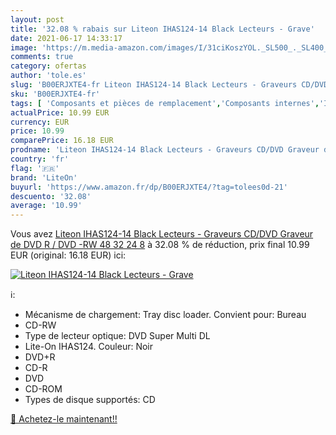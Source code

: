 ```yaml
---
layout: post
title: '32.08 % rabais sur Liteon IHAS124-14 Black Lecteurs - Grave'
date: 2021-06-17 14:33:17
image: 'https://m.media-amazon.com/images/I/31ciKoszYOL._SL500_._SL400_.jpg'
comments: true
category: ofertas
author: 'tole.es'
slug: 'B00ERJXTE4-fr Liteon IHAS124-14 Black Lecteurs - Graveurs CD/DVD Graveur...'
sku: 'B00ERJXTE4-fr'
tags: [ 'Composants et pièces de remplacement','Composants internes','Informatique','Lecteurs et graveurs CD et DVD','Lecteurs et graveurs optiques internes','liteon', ]
actualPrice: 10.99 EUR
currency: EUR
price: 10.99
comparePrice: 16.18 EUR
prodname: 'Liteon IHAS124-14 Black Lecteurs - Graveurs CD/DVD Graveur de DVD R / DVD -RW 48  32  24  8'
country: 'fr'
flag: '🇫🇷'
brand: 'LiteOn'
buyurl: 'https://www.amazon.fr/dp/B00ERJXTE4/?tag=tolees0d-21'
descuento: '32.08'
average: '10.99'
---
```


Vous avez [Liteon IHAS124-14 Black Lecteurs - Graveurs CD/DVD Graveur de DVD R / DVD -RW 48  32  24  8](https://www.amazon.fr/dp/B00ERJXTE4/?tag=tolees0d-21)  à  32.08 % de réduction, prix final  10.99 EUR (original: 16.18 EUR) ici:

[![Liteon IHAS124-14 Black Lecteurs - Grave](https://m.media-amazon.com/images/I/31ciKoszYOL._SL500_._SL400_.jpg)](https://www.amazon.fr/dp/B00ERJXTE4/?tag=tolees0d-21)

ℹ️:

- Mécanisme de chargement: Tray disc loader. Convient pour: Bureau
- CD-RW
- Type de lecteur optique: DVD Super Multi DL
- Lite-On IHAS124. Couleur: Noir
- DVD+R
- CD-R
- DVD
- CD-ROM
- Types de disque supportés: CD

[🛒 Achetez-le maintenant!!](https://www.amazon.fr/dp/B00ERJXTE4/?tag=tolees0d-21)
